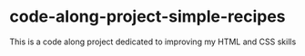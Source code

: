 # code-along-project-simple-recipes
This is a code along project dedicated to improving my HTML and CSS skills
